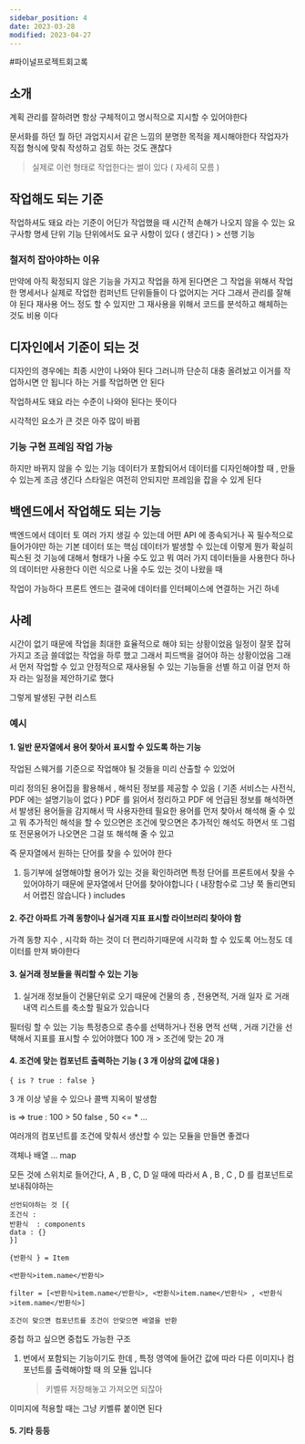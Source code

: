 ```yaml
---
sidebar_position: 4
date: 2023-03-28
modified: 2023-04-27
---
```


#파이널프로젝트회고록

## 소개

계획 관리를 잘하려면
항상 구체적이고 명시적으로 지시할 수 있어야한다

문서화를 하던 뭘 하던 과업지시서 같은 느낌의 분명한 목적을 제시해야한다
작업자가 직접 형식에 맞춰 작성하고 검토 하는 것도 괜찮다

> 실제로 이런 형태로 작업한다는 썰이 있다 ( 자세히 모름 )

## 작업해도 되는 기준

작업하셔도 돼요 라는 기준이 어딘가
작업했을 때 시간적 손해가 나오지 않을 수 있는 요구사항 명세 단위
기능 단위에서도 요구 사항이 있다 ( 생긴다 ) > 선행 기능

### 철저히 잡아야하는 이유

만약에 아직 확정되지 않은 기능을 가지고 작업을 하게 된다면은 그 작업을 위해서 작업한 명세서나 실제로 작업한 컴퍼넌트 단위들들이 다 없어지는 거다
그래서 관리를 잘해야 된다
재사용 어느 정도 할 수 있지만 그 재사용을 위해서 코드를 분석하고 해체하는 것도 비용 이다

## 디자인에서 기준이 되는 것

디자인의 경우에는 최종 시안이 나와야 된다 그러니까
단순히 대충 올려놨고 이거를 작업하시면 안 됩니다 하는 거를 작업하면 안 된다

작업하셔도 돼요 라는 수준이 나와야 된다는 뜻이다

시각적인 요소가 큰 것은 아주 많이 바뀜

### 기능 구현 프레임 작업 가능

하지만 바뀌지 않을 수 있는 기능
데이터가 포함되어서 데이터를 디자인해야할 때 , 만들 수 있는게 조금 생긴다
스타일은 여전히 안되지만
프레임을 잡을 수 있게 된다

## 백엔드에서 작업해도 되는 기능

백엔드에서 데이터 토 여러 가지 생길 수 있는데
어떤 API 에 종속되거나 꼭 필수적으로 들어가야만 하는 기본 데이터 또는 핵심 데이터가 발생할 수 있는데
이렇게 뭔가 확실히 픽스된 것 기능에 대해서 형태가 나올 수도 있고 뭐 여러 가지 데이터들을 사용한다
하나의 데이터만 사용한다 이런 식으로 나올 수도 있는 것이 나왔을 때

작업이 가능하다 프론트 엔드는 결국에 데이터를 인터페이스에 연결하는 거긴 하네

## 사례

시간이 없기 때문에 작업을 최대한 효율적으로 해야 되는 상황이었음
일정이 잘못 잡혀가지고 조금 쓸데없는 작업을 하루 했고 그래서 피드백을 걸어야 하는 상황이었음
그래서 먼저 작업할 수 있고 안정적으로 재사용될 수 있는 기능들을 선별 하고 이걸 먼저 하자 라는 일정을 제안하기로 했다

그렇게 발생된 구현 리스트

### 예시

#### 1. 일반 문자열에서 용어 찾아서 표시할 수 있도록 하는 기능

작업된 스웨거를 기준으로 작업해야 될 것들을 미리 산출할 수 있었어

미리 정의된 용어집을 활용해서 , 해석된 정보를 제공할 수 있음 ( 기존 서비스는 사전식, PDF 에는 설명기능이 없다 )
PDF 를 읽어서 정리하고 PDF 에 언급된 정보를 해석하면서 발생된 용어들을 감지해서
딱 사용자한테 필요한 용어를 먼저 찾아서 해석해 줄 수 있고
뭐 추가적인 해석을 할 수 있으면은 조건에 맞으면은 추가적인 해석도 하면서 또 그럼 또 전문용어가 나오면은 그걸 또 해석해 줄 수 있고

즉 문자열에서 원하는 단어를 찾을 수 있어야 한다

1. 등기부에 설명해야할 용어가 있는 것을 확인하려면 특정 단어를 프론트에서 찾을 수 있어야하기 때문에 문자열에서 단어를 찾아야합니다 ( 내장함수로 그냥 쭉 돌리면되서 어렵진 않습니다 )
   includes

#### 2. 주간 아파트 가격 동향이나 실거래 지표 표시할 라이브러리 찾아야 함

가격 동향 지수 ,
시각화 하는 것이 더 편리하기때문에 시각화 할 수 있도록 어느정도 데이터를 만져 봐야한다

#### 3. 실거래 정보들을 쿼리할 수 있는 기능

1. 실거래 정보들이 건물단위로 오기 때문에
   건물의 층 , 전용면적, 거래 일자 로 거래 내역 리스트를 축소할 필요가 있습니다

필터링 할 수 있는 기능
특정층으로 층수를 선택하거나 전용 면적 선택 , 거래 기간을 선택해서 지표를 표시할 수 있어야했다
100 개 > 조건에 맞는 20 개

#### 4. 조건에 맞는 컴포넌트 출력하는 기능 ( 3 개 이상의 값에 대응 )

`{ is ? true : false }`

3 개 이상 넣을 수 있으나 콜백 지옥이 발생함

is => true : 100 > 50
false , 50 <= \* ...

여러개의 컴포넌트를 조건에 맞춰서 생산할 수 있는 모듈을 만들면 좋겠다

객체나 배열 ... map

모든 것에 스위치로 들어간다, A , B , C, D 일 때에 따라서 A , B , C , D 를 컴포넌트로 보내줘야하는

```
선언되야하는 것 [{
조건식 :
반환식  : components
data : {}
}]

{반환식 } = Item

<반환식>item.name</반환식>

filter = [<반환식>item.name</반환식>, <반환식>item.name</반환식> , <반환식>item.name</반환식>]

조건이 맞으면 컴포넌트를 조건이 안맞으면 배열을 반환

```

중첩 하고 싶으면 중첩도 가능한 구조

1. 번에서 포함되는 기능이기도 한데 , 특정 영역에 들어간 값에 따라 다른 이미지나 컴포넌트를 출력해야할 때 의 모듈 입니다
   > 키벨류 저장해놓고 가져오면 되잖아

이미지에 적용할 때는 그냥 키벨류 붙이면 된다

#### 5. 기타 등등
